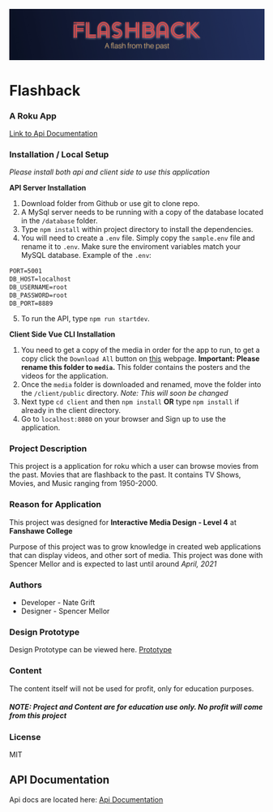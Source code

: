 ![header image](/images/readme_banner.jpg "Kleenex Beer Bottles")

# Flashback 
### A Roku App

[Link to Api Documentation](api-docs.md)


### Installation / Local Setup
*Please install both api and client side to use this application*

**API Server Installation**
1. Download folder from Github or use git to clone repo.
2. A MySql server needs to be running with a copy of the database located in the `/database` folder.
3. Type `npm install` within project directory to install the dependencies.
4. You will need to create a `.env` file. Simply copy the `sample.env` file and rename it to `.env`.  Make sure the enviroment variables match your MySQL database. Example of the `.env`:
```[env]
PORT=5001
DB_HOST=localhost
DB_USERNAME=root
DB_PASSWORD=root
DB_PORT=8889
```
5. To run the API, type `npm run startdev`.

**Client Side Vue CLI Installation**
1. You need to get a copy of the media in order for the app to run, to get a copy click the `Download All` button on [this](https://drive.google.com/drive/folders/1qTDlS8H8UoGyCwA8r66NuqsoAOAQy7XI?usp=sharing) webpage.  **Important: Please rename this folder to `media`.** This folder contains the posters and the videos for the application.
3. Once the `media` folder is downloaded and renamed, move the folder into the `/client/public` directory.  *Note: This will soon be changed*
4. Next type `cd client` and then `npm install` **OR** type `npm install` if already in the client directory. 
5. Go to `localhost:8080` on your browser and Sign up to use the application.


### Project Description 
This project is a application for roku which a user can browse movies from the past.  Movies that are flashback to the past.  It contains TV Shows, Movies, and Music ranging from 1950-2000.  


### Reason for Application
This project was designed for **Interactive Media Design - Level 4** at **Fanshawe College**

Purpose of this project was to grow knowledge in created web applications that can display videos, and other sort of media.  This project was done with Spencer Mellor and is expected to last until around *April, 2021*


### Authors

- Developer - Nate Grift
- Designer - Spencer Mellor

### Design Prototype

Design Prototype can be viewed here. 
[Prototype](https://xd.adobe.com/view/77a94f5d-50a2-4f31-89f1-19972e8b7ee6-22fa/?fullscreen&hints=off)

### Content

The content itself will not be used for profit, only for education purposes.  

##### NOTE: Project and Content are for education use only.  No profit will come from this project

### License

MIT


## API Documentation

Api docs are located here:
[Api Documentation](api-docs.md)



